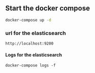 ## Start the docker compose
```bash
docker-compose up -d
```

### url for the elasticsearch
`http://localhost:9200`

#### Logs for the elasticsearch
`docker-compose logs -f`